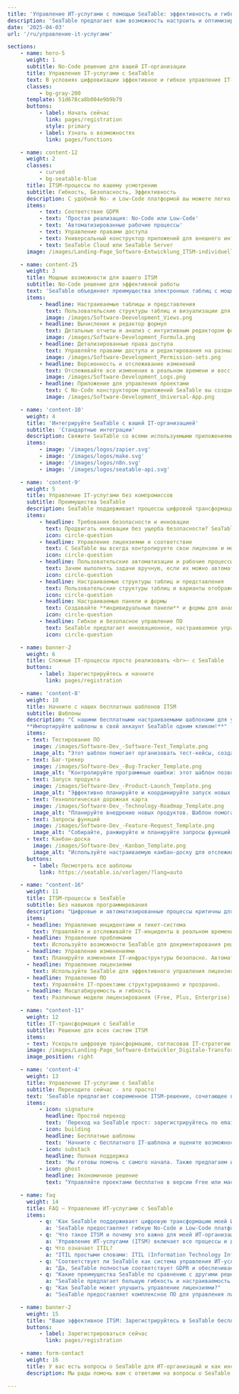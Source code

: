 ```yaml
---
title: 'Управление ИТ-услугами с помощью SeaTable: эффективность и гибкость'
description: 'SeaTable предлагает вам возможность настроить и оптимизировать управление ИТ-услугами. Используйте наше бескодовое решение.'
date: '2025-04-03'
url: '/ru/управление-it-услугами'

sections:
    - name: hero-5
      weight: 1
      subtitle: No-Code решение для вашей IT-организации
      title: Управление IT-услугами с SeaTable
      text: В условиях цифровизации эффективное и гибкое управление IT-услугами (ITSM) становится необходимостью для удовлетворения сложных требований современных IT-организаций. С SeaTable вы можете проектировать свои ITSM-процессы гибко и безопасно — без компромиссов в соблюдении нормативов и инновациях!
      classes:
          - bg-gray-200
      template: 51d678ca8b004e9b9b79
      buttons:
          - label: Начать сейчас
            link: pages/registration
            style: primary
          - label: Узнать о возможностях
            link: pages/functions

    - name: content-12
      weight: 2
      classes:
          - curved
          - bg-seatable-blue
      title: ITSM-процессы по вашему усмотрению
      subtitle: Гибкость, Безопасность, Эффективность
      description: С удобной No- и Low-Code платформой вы можете легко и эффективно моделировать свои процессы управления IT-услугами! SeaTable предлагает настраиваемые рабочие процессы, которые гибко интегрируются в ваши существующие системы — вы остаетесь мобильными и готовыми к будущим изменениям.
      items:
          - text: Соответствие GDPR
          - text: 'Простая реализация: No-Code или Low-Code'
          - text: 'Автоматизированные рабочие процессы'
          - text: Управление правами доступа
          - text: Универсальный конструктор приложений для внешнего интерфейса
          - text: SeaTable Cloud или SeaTable Server
      image: /images/Landing-Page_Software-Entwicklung_ITSM-individuell-1.png

    - name: content-25
      weight: 3
      title: Мощные возможности для вашего ITSM
      subtitle: No-Code решение для эффективной работы
      text: 'SeaTable объединяет преимущества электронных таблиц с мощностью базы данных и No-Code конструктором приложений. Это сочетание позволяет IT-командам эффективно управлять сложными рабочими процессами и данными, а также гибко реализовывать IT-стратегию, делая SeaTable незаменимым решением:'
      items:
          - headline: Настраиваемые таблицы и представления
            text: Пользовательские структуры таблиц и визуализации для лучшей организации IT-проектов.
            image: /images/Software-Deevelopment_Views.png
          - headline: Вычисления и редактор формул
            text: Детальные отчеты и анализ с интуитивным редактором формул и модулем статистики.
            image: /images/Software-Development_Formula.png
          - headline: Детализированные права доступа
            text: Управляйте правами доступа и редактирования на разных уровнях для максимальной безопасности и соответствия требованиям.
            image: /images/Software-Development_Permission-sets.png
          - headline: Версионность и отслеживание изменений
            text: Отслеживайте все изменения в реальном времени и восстанавливайте предыдущие версии.
            image: /images/Software-Development_Logs.png
          - headline: Приложение для управления проектами
            text: С No-Code конструктором приложений SeaTable вы создаете веб-приложения — без навыков программирования. В таком приложении управления проектами вы можете точно контролировать, какие данные видят участники вашей команды и как они визуализируются.
            image: /images/Software-Development_Universal-App.png

    - name: 'content-10'
      weight: 4
      title: 'Интегрируйте SeaTable с вашей IT-организацией'
      subtitle: 'Стандартные интеграции'
      description: Свяжите SeaTable со всеми используемыми приложениями и используйте его как центральный элемент всего вашего управления IT-услугами.
      items:
          - image: '/images/logos/zapier.svg'
          - image: '/images/logos/make.svg'
          - image: '/images/logos/n8n.svg'
          - image: '/images/logos/seatable-api.svg'

    - name: 'content-9'
      weight: 5
      title: Управление IT-услугами без компромиссов
      subtitle: Преимущества SeaTable
      description: SeaTable поддерживает процессы цифровой трансформации благодаря гибким настройкам и автоматизированным рабочим процессам. Сочетая мощное управление данными с интуитивной разработкой приложений, вы можете быстро и безопасно цифровизировать даже сложные процессы.
      items:
          - headline: Требования безопасности и инновации
            text: Продвигать инновации без ущерба безопасности? SeaTable обеспечивает соблюдение высочайших стандартов безопасности. Благодаря детализированным правам доступа и **обработке данных в соответствии с GDPR** вы можете инновационно проектировать IT-процессы без компромиссов в безопасности данных.
            icon: circle-question
          - headline: Управление лицензиями и соответствие
            text: С SeaTable вы всегда контролируете свои лицензии и можете гарантировать, что ваша организация **постоянно соответствует требованиям**. Автоматизированные рабочие процессы помогают эффективно отслеживать сроки лицензий и политики соответствия.
            icon: circle-question
          - headline: Пользовательские автоматизации и рабочие процессы
            text: Зачем выполнять задачи вручную, если их можно автоматизировать? Создавайте **пользовательские автоматизации** для сокращения рутинных задач, минимизации ошибок и повышения эффективности.
            icon: circle-question
          - headline: Настраиваемые структуры таблиц и представления
            text: Пользовательские структуры таблиц и варианты отображения, такие как **доски Канбан, календари и диаграммы Ганта**, позволяют лучше организовать процессы управления IT-услугами.
            icon: circle-question
          - headline: Настраиваемые панели и формы
            text: Создавайте **индивидуальные панели** и формы для анализа требований, разработки продуктов и отчетности.
            icon: circle-question
          - headline: Гибкое и безопасное управление ПО
            text: SeaTable предлагает инновационное, настраиваемое управление программным обеспечением, которое помогает IT-организациям **оптимизировать и цифровизировать свои ITSM-процессы**.
            icon: circle-question

    - name: banner-2
      weight: 6
      title: Сложные IT-процессы просто реализовать <br>– с SeaTable
      buttons:
          - label: Зарегистрируйтесь и начните
            link: pages/registration

    - name: 'content-8'
      weight: 10
      title: Начните с наших бесплатных шаблонов ITSM
      subtitle: Шаблоны
      description: "С нашими бесплатными настраиваемыми шаблонами для управления IT-услугами вы можете начать работу сразу. Все шаблоны можно расширять, чтобы адаптировать их под конкретные требования вашей IT-организации:<br><br>
      **Импортируйте шаблоны в свой аккаунт SeaTable одним кликом!**"
      items:
      - text: Тестирование ПО
        image: /images/Software-Dev_-Software-Test_Template.png
        image_alt: "Этот шаблон помогает организовать тест-кейсы, создать планы тестирования и отслеживать результаты. Его можно расширить для дополнительных видов тестирования."
      - text: Баг-трекер
        image: /images/Software-Dev_-Bug-Tracker_Template.png
        image_alt: "Контролируйте программные ошибки: этот шаблон позволяет сообщать о багах, назначать приоритеты и отслеживать статус их исправления в реальном времени."
      - text: Запуск продукта
        image: /images/Software-Dev_-Product-Launch_Template.png
        image_alt: "Эффективно планируйте и координируйте запуск новых продуктов. Шаблон помогает управлять задачами, ответственными и сроками."
      - text: Технологическая дорожная карта
        image: /images/Software-Dev_-Technology-Roadmap_Template.png
        image_alt: "Планируйте внедрение новых продуктов. Шаблон помогает управлять задачами, ответственными и сроками."
      - text: Запросы функций
        image: /images/Software-Dev_-Feature-Request_Template.png
        image_alt: "Собирайте, ранжируйте и планируйте запросы функций от стейкхолдеров. Настраивайте шаблон для добавления критериев."
      - text: Канбан-доска
        image: /images/Software-Dev_-Kanban_Template.png
        image_alt: "Используйте настраиваемую канбан-доску для отслеживания прогресса IT-проектов и задач."
      buttons:
        - label: Посмотреть все шаблоны
          link: https://seatable.io/vorlagen/?lang=auto

    - name: "content-16"
      weight: 11
      title: ITSM-процессы в SeaTable
      subtitle: Без навыков программирования
      description: "Цифровые и автоматизированные процессы критичны для успеха вашей IT-инфраструктуры. SeaTable предоставляет все функции для эффективного управления ключевыми процессами ITSM."
      items:
      - headline: Управление инцидентами и тикет-система
        text: Управляйте и отслеживайте IT-инциденты в реальном времени. Используйте настраиваемые workflows для быстрого решения проблем.
      - headline: Управление проблемами
        text: Используйте возможности SeaTable для документирования решений и создания базы знаний.
      - headline: Управление изменениями
        text: Планируйте изменения IT-инфраструктуры безопасно. Автоматизированные workflows помогают контролировать весь процесс изменений.
      - headline: Управление лицензиями
        text: Используйте SeaTable для эффективного управления лицензиями и обеспечения соответствия требованиям. Централизованное хранение данных помогает оптимизировать затраты.
      - headline: Управление ПО
        text: Управляйте IT-проектами структурированно и прозрачно.
      - headline: Масштабируемость и гибкость
        text: Различные модели лицензирования (Free, Plus, Enterprise) и варианты развертывания адаптируются под ваши требования. Для тестирования не требуется кредитная карта.

    - name: "content-11"
      weight: 12
      title: IT-трансформация с SeaTable
      subtitle: Решение для всех систем ITSM
      items:
      - text: Ускорьте цифровую трансформацию, согласовав IT-стратегию с бизнес-целями! SeaTable позволяет настраивать процессы под ваши требования.
      image: /images/Landing-Page_Software-Entwickler_Digitale-Transformation-2.png
      image_position: right

    - name: 'content-4'
      weight: 13
      title: Управление IT-услугами с SeaTable
      subtitle: Переходите сейчас - это просто!
      text: 'SeaTable предлагает современное ITSM-решение, сочетающее гибкость, безопасность и удобство. Платформа позволяет быстро внедрять ITSM-процессы.'
      items:
          - icon: signature
            headline: Простой переход
            text: 'Переход на SeaTable прост: зарегистрируйтесь по email и начинайте работу - без кредитной карты и скрытых платежей.'
          - icon: building
            headline: Бесплатные шаблоны
            text: 'Начните с бесплатного IT-шаблона и оцените возможности SeaTable. Вы быстро заметите улучшения в управлении услугами.'
          - icon: substack
            headline: Полная поддержка
            text: 'Мы готовы помочь с самого начала. Также предлагаем индивидуальные пакеты поддержки.'
          - icon: ghost
            headline: Экономичное решение
            text: "Управляйте проектами бесплатно в версии Free или масштабируйте SeaTable под свои нужды с доступными премиум-версиями."

    - name: faq
      weight: 14
      title: FAQ – Управление ИТ-услугами с SeaTable
      items:
          - q: 'Как SeaTable поддерживает цифровую трансформацию моей ИТ-организации?'
            a: 'SeaTable предоставляет гибкую No-Code и Low-Code платформу, которая упрощает адаптацию и цифровизацию процессов ITSM. Он поддерживает процессы цифровой трансформации благодаря простоте настройки и интеграции с существующими системами.'
          - q: 'Что такое ITSM и почему это важно для моей ИТ-организации?'
            a: 'Управление ИТ-услугами (ITSM) включает все процессы и действия, необходимые для предоставления и управления ИТ-услугами для клиентов. Это критически важно для эффективности и качества ИТ-услуг и позволяет структурированно управлять ИТ-инфраструктурой.'
          - q: Что означает ITIL?
            a: "ITIL простыми словами: ITIL (Information Technology Infrastructure Library) — это framework для эффективного управления ИТ-услугами. С SeaTable вы можете интегрировать ITIL в свои процессы управления ITSM и гибко адаптировать его под конкретные требования, оптимизируя ИТ-процессы и повышая эффективность услуг."
          - q: "Соответствует ли SeaTable как система управления ИТ-услугами требованиям GDPR?"
            a: "Да, SeaTable полностью соответствует GDPR и обеспечивает высочайшие стандарты безопасности для защиты конфиденциальных данных. Наши серверы расположены исключительно в Германии. Платформа также предоставляет функции ИТ-безопасности для контроля и управления правами доступа."
          - q: "Какие преимущества SeaTable по сравнению с другими решениями ITSM, такими как Atlassian?"
            a: "SeaTable предлагает большую гибкость и настраиваемость по сравнению с традиционными ITSM-решениями, такими как Atlassian ITSM. С No-Code и Low-Code платформой, не требующей навыков программирования, вы можете более эффективно проектировать и оптимизировать ИТ-процессы."
          - q: "Как SeaTable может улучшить управление лицензиями?"
            a: "SeaTable предоставляет комплексное ПО для управления лицензиями, которое упрощает администрирование лицензий и гарантирует соответствие требованиям. Это помогает контролировать лицензионные требования и снижать затраты. Сделайте следующий шаг к улучшению управления ИТ-услугами — зарегистрируйтесь в SeaTable бесплатно. Откройте для себя будущее управления услугами с SeaTable — гибкость, безопасность и полное соответствие GDPR."

    - name: banner-2
      weight: 15
      title: "Ваше эффективное ITSM: Зарегистрируйтесь в SeaTable бесплатно"
      buttons:
          - label: Зарегистрироваться сейчас
            link: pages/registration

    - name: form-contact
      weight: 16
      title: У вас есть вопросы о SeaTable для ИТ-организаций и как инструменте управления услугами?
      description: Мы рады помочь вам с ответами на вопросы о SeaTable как решении для управления ИТ-услугами.

---
```

